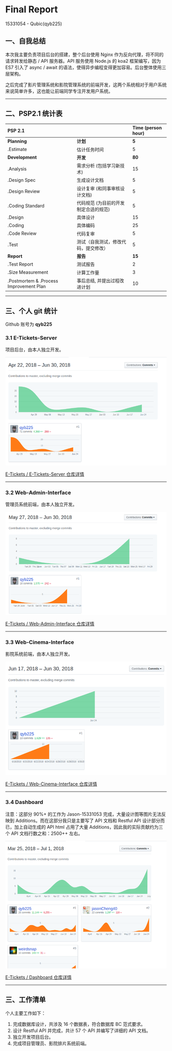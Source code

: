 # Final Report

15331054 - Qubic(qyb225)

## 一、自我总结

本次我主要负责项目后台的搭建，整个后台使用 Nginx 作为反向代理，将不同的请求转发给静态 / API 服务器。API 服务使用 Node.js 的 koa2 框架编写，因为 ES7 引入了 async / await 的语法，使得异步编程变得更加容易。后台整体使用三层架构。

之后完成了影片管理系统和影院管理系统的前端开发，这两个系统相对于用户系统来说简单许多，这也能让前端同学专注开发用户系统。

---

## 二、PSP2.1 统计表

| PSP 2.1 | | Time (person hour) |
|:---|:---|:---|
| **Planning** | **计划** | **5** |
| .Estimate | 估计任务时间 | 5 |
| **Development** | **开发** | **80** |
| .Analysis | 需求分析 (包括学习新技术) | 15 |
| .Design Spec | 生成设计文档 | 5 |
| .Design Review | 设计复审 (和同事审核设计文档) | 5 |
| .Coding Standard | 代码规范 (为目前的开发制定合适的规范) | 5 |
| .Design | 具体设计 | 15 |
| .Coding | 具体编码 | 25 |
| .Code Review | 代码复审 | 5 |
| .Test | 测试（自我测试，修改代码，提交修改） | 5 |
| **Report** | **报告** | **15** |
| .Test Report | 测试报告 | 2 |
| .Size Measurement | 计算工作量 | 3 |
| .Postmortem & .Process Improvement Plan | 事后总结, 并提出过程改进计划 | 10 |

---

## 三、个人 git 统计

Github 账号为 **qyb225**

### 3.1 E-Tickets-Server

项目后台，由本人独立开发。

![server-contribute](../../demo/image/final_report/qubic/server-contribute.bmp)

[E-Tickets / E-Tickets-Server 仓库详情](https://github.com/E-Tickets/E-Tickets-Server)

---

### 3.2 Web-Admin-Interface

管理员系统前端，由本人独立开发。

![web-admin-contribute](../../demo/image/final_report/qubic/web-admin-contribute.bmp)

[E-Tickets / Web-Admin-Interface 仓库详情](https://github.com/E-Tickets/Web-Admin-Interface)

---

### 3.3 Web-Cinema-Interface

影院系统前端，由本人独立开发。

![web-cinema-contribute](../../demo/image/final_report/qubic/web-cinema-contribute.bmp)

[E-Tickets / Web-Cinema-Interface 仓库详情](https://github.com/E-Tickets/Web-Cinema-Interface)

---

### 3.4 Dashboard

注意：这部分 90%+ 的工作为 Jason-15331053 完成，大量设计图等图片无法反映到 Additions。而在这部分我只是主要写了 API 文档和 Restful API 设计部分而已，加上自动生成的 API html 占用了大量 Additions，因此我的实际贡献约为三个 API 文档行数之和：2500++ 左右。

![dashboard-contribute](../../demo/image/final_report/qubic/dashboard-contribute.bmp)

[E-Tickets / Dashboard 仓库详情](https://github.com/E-Tickets/Dashboard)

---

## 三、工作清单

个人主要工作如下：

1. 完成数据库设计，共涉及 16 个数据表，符合数据库 BC 范式要求。
2. 设计 Restful API 并完成，共计 57 个 API 并编写了详细的 API 文档。
3. 独立开发项目后台。
4. 完成项目管理员、影院排片系统前端。

